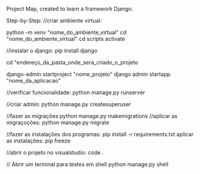 Project Map, created to learn a framework Django.

Step-by-Step:
//criar ambiente virtual:

python -m venv "nome_do_ambiente_virtual"
cd "nome_do_ambiente_virtual"
cd scripts
activate

//instalar o django:
pip install django

cd "endereço_da_pasta_onde_sera_criado_o_projeto

django-admin startproject "nome_projeto"
django admin startapp "nome_da_aplicacao"

//verificar funcionalidade:
python manage.py runserver

//criar admin:
python manage.py createsuperuser

//fazer as migrações
python manage.py makemigrations
//aplicar as migraçoções:
python manage.py migrate

//fazer as instalações dos programas:
pip install -r requirements.txt
aplicar as instalações:
pip freeze

//abrir o projeto no visualstudio:
code .

// Abrir um terminal para testes em shell
python manage.py shell
